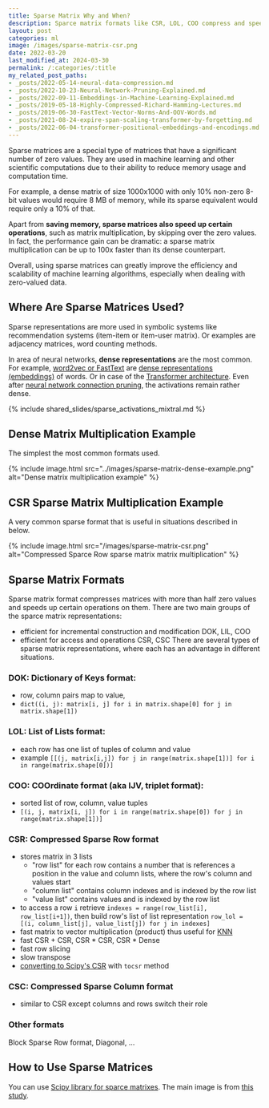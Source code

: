 ```yaml
---
title: Sparse Matrix Why and When?
description: Sparce matrix formats like CSR, LOL, COO compress and speed up certain operations on mostly zero matrices
layout: post
categories: ml
image: /images/sparse-matrix-csr.png
date: 2022-03-20
last_modified_at: 2024-03-30
permalink: /:categories/:title
my_related_post_paths:
- _posts/2022-05-14-neural-data-compression.md
- _posts/2022-10-23-Neural-Network-Pruning-Explained.md
- _posts/2022-09-11-Embeddings-in-Machine-Learning-Explained.md
- _posts/2019-05-18-Highly-Compressed-Richard-Hamming-Lectures.md
- _posts/2019-06-30-FastText-Vector-Norms-And-OOV-Words.md
- _posts/2021-08-24-expire-span-scaling-transformer-by-forgetting.md
- _posts/2022-06-04-transformer-positional-embeddings-and-encodings.md
---
```


Sparse matrices are a special type of matrices that have a significant number of zero values. They are used in machine learning and other scientific computations due to their ability to reduce memory usage and computation time.

For example, a dense matrix of size 1000x1000 with only 10% non-zero 8-bit values would require 8 MB of memory, while its sparse equivalent would require only a 10% of that.

Apart from **saving memory, sparse matrices also speed up certain operations**, such as matrix multiplication, by skipping over the zero values. In fact, the performance gain can be dramatic: a sparse matrix multiplication can be up to 100x faster than its dense counterpart.

Overall, using sparse matrices can greatly improve the efficiency and scalability of machine learning algorithms, especially when dealing with zero-valued data.


## Where Are Sparse Matrices Used?
Sparse representations are more used in symbolic systems like recommendation systems (item-item or item-user matrix). Or examples are adjacency matrices, word counting methods.

In area of neural networks, **dense representations** are the most common. For example, [word2vec or FastText](/ml/FastText-Vector-Norms-And-OOV-Words) are [dense representations (embeddings)](/ml/Embeddings-in-Machine-Learning-Explained) of words. Or in case of the [Transformer architecture](/ml/transformers-self-attention-mechanism-simplified). Even after [neural network connection pruning](/ml/Neural-Network-Pruning-Explained), the activations remain rather dense.

{% include shared_slides/sparse_activations_mixtral.md %}

## Dense Matrix Multiplication Example
The simplest the most common formats used.

{% include image.html src="../images/sparse-matrix-dense-example.png" alt="Dense matrix multiplication example" %}


## CSR Sparse Matrix Multiplication Example
A very common sparse format that is useful in situations described in below.

{% include image.html src="/images/sparse-matrix-csr.png" alt="Compressed Sparce Row sparse matrix matrix multiplication" %}


## Sparse Matrix Formats
Sparse matrix format compresses matrices with more than half zero values and speeds up certain operations on them.
There are two main groups of the sparce matrix representations: 
- efficient for incremental construction and modification DOK, LIL, COO
- efficient for access and operations CSR, CSC
There are several types of sparse matrix representations, where each has an advantage in different situations.
 

### DOK: Dictionary of Keys format:
- row, column pairs map to value,
- `dict((i, j): matrix[i, j] for i in matrix.shape[0] for j in matrix.shape[1])`


### LOL: List of Lists format:
- each row has one list of tuples of column and value
- example `[[(j, matrix[i,j]) for j in range(matrix.shape[1])] for i in range(matrix.shape[0])]`
  

### COO: COOrdinate format (aka IJV, triplet format):
- sorted list of row, column, value tuples
- `[(i, j, matrix[i, j]) for i in range(matrix.shape[0]) for j in range(matrix.shape[1])]`
 

### CSR: Compressed Sparse Row format
- stores matrix in 3 lists
  - "row list" for each row contains a number that is references a position in the value and column lists, where the row's column and values start
  - "column list" contains column indexes and is indexed by the row list
  - "value list" contains values and is indexed by the row list
- to access a row `i` retrieve `indexes = range(row_list[i], row_list[i+1])`, then build row's list of list representation `row_lol = [(i, column_list[j], value_list[j]) for j in indexes]`
- fast matrix to vector multiplication (product) thus useful for [KNN](https://en.wikipedia.org/wiki/K-nearest_neighbors_algorithm)
- fast CSR + CSR, CSR * CSR, CSR * Dense
- fast row slicing
- slow transpose
- [converting to Scipy's CSR](https://docs.scipy.org/doc/scipy/reference/generated/scipy.sparse.csr_matrix.html) with `tocsr` method


### CSC: Compressed Sparse Column format
- similar to CSR except columns and rows switch their role
 
### Other formats
Block Sparse Row format, Diagonal, ...


## How to Use Sparse Matrices
You can use [Scipy library for sparce matrixes](https://docs.scipy.org/doc/scipy/reference/sparse.html#usage-information).
The main image is from [this study](https://citeseerx.ist.psu.edu/viewdoc/download?doi=10.1.1.140.9761&rep=rep1&type=pdf).

